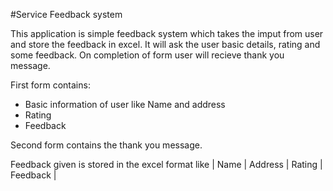 #Service Feedback system

This application is simple feedback system which takes the imput from user
and store the feedback in excel. It will ask the user basic details, rating
and some feedback. On completion of form user will recieve thank you message.

First form contains:
  - Basic information of user like Name and address
  - Rating 
  - Feedback

Second form contains the thank you message.

Feedback given is stored in the excel format like
| Name | Address | Rating | Feedback |
